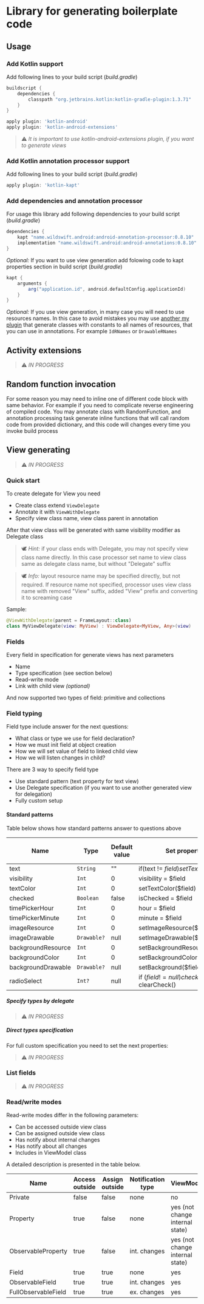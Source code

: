 # Library for generating boilerplate code

## Usage

### Add Kotlin support
Add following lines to your build script (_build.gradle_)
```groovy
buildscript {
    dependencies {
        classpath "org.jetbrains.kotlin:kotlin-gradle-plugin:1.3.71"
    }
}

apply plugin: 'kotlin-android'
apply plugin: 'kotlin-android-extensions'
```
> :warning: *It is important to use kotlin-android-extensions plugin, if you want to generate views*


### Add Kotlin annotation processor support
Add following lines to your build script (_build.gradle_)
```groovy
apply plugin: 'kotlin-kapt'
```


### Add dependencies and annotation processor
For usage this library add following dependencies to your build script (_build.gradle_)
```groovy
dependencies {
    kapt "name.wildswift.android:android-annotation-processor:0.8.10"
    implementation "name.wildswift.android:android-annotations:0.8.10"
}
```

_Optional:_ If you want to use view generation add folowing code to kapt properties section in build script (_build.gradle_)
```groovy
kapt {
    arguments {
        arg("application.id", android.defaultConfig.applicationId)
    }
}
```
_Optional:_ If you use view generation, in many case you will need to use resources names. In this case to avoid mistakes you may use [another my plugin](https://github.com/wild-swift/ws-resource-name-resolver-plugin) that generate classes with constants to all names of resources, that you can use in annotations. For example `IdRNames` or `DrawableRNames`   

## Activity extensions
> :warning: _IN PROGRESS_

## Random function invocation
For some reason you may need to inline one of different code block with same behavior. For example if you need to complicate reverse engineering of compiled code. You may annotate class with RandomFunction, and annotation processing task generate inline functions that will call random code from provided dictionary, and this code will changes every time you invoke build process    

## View generating
> :warning: _IN PROGRESS_

### Quick start
To create delegate for View you need
* Create class extend `ViewDelegate`
* Annotate it with `ViewWithDelegate`
* Specify view class name, view class parent in annotation

After that view class will be generated with same visibility modifier as Delegate class

> :dove: _Hint:_ if your class ends with Delegate, you may not specify view class name directly. In this case processor set name to view class same as delegate class name, but without "Delegate" suffix

> :dove: _Info:_ layout resource name may be specified directly, but not required. If resource name not specified, processor uses view class name with removed "View" suffix, added "View" prefix and converting it to screaming case   

Sample:
```kotlin
@ViewWithDelegate(parent = FrameLayout::class)
class MyViewDelegate(view: MyView) : ViewDelegate<MyView, Any>(view)
```

### Fields
Every field in specification for generate views has next parameters

* Name
* Type specification (see section below)
* Read-write mode
* Link with child view _(optional)_  

And now supported two types of field: primitive and collections 

### Field typing
Field type include answer for the next questions: 
* What class or type we use for field declaration?
* How we must init field at object creation 
* How we will set value of field to linked child view
* How we will listen changes in child?

There are 3 way to specify field type
* Use standard pattern (text property for text view)
* Use Delegate specification (if you want to use another generated view for delegation)
* Fully custom setup

#### Standard patterns

Table below shows how standard patterns answer to questions above  

Name|Type|Default value|Set property|Listen property changes
----|----|-------------|------------|-----------------------
text| `String` | "" | if(text != $field) setText($field) |  
visibility| `Int` | 0 | visibility = $field |  
textColor| `Int` | 0 | setTextColor($field) |  
checked| `Boolean` | false | isChecked = $field |  
timePickerHour| `Int` | 0 | hour = $field |  
timePickerMinute| `Int` | 0 | minute = $field | 
imageResource| `Int` | 0 | setImageResource($field) |  
imageDrawable| `Drawable?` | null | setImageDrawable($field) |  
backgroundResource| `Int` | 0 | setBackgroundResource($field) |  
backgroundColor| `Int` | 0 | setBackgroundColor($field) |  
backgroundDrawable| `Drawable?` | null | setBackground($field) | 
radioSelect| `Int?` | null | if ($field != null) check($field) else clearCheck() |


##### Specify types by delegate
> :warning: _IN PROGRESS_

##### Direct types specification

For full custom specification you need to set the next properties:  
> :warning: _IN PROGRESS_

### List fields
> :warning: _IN PROGRESS_

### Read/write modes
Read-write modes differ in the following parameters: 
* Can be accessed outside view class
* Can be assigned outside view class
* Has notify about internal changes
* Has notify about all changes
* Includes in ViewModel class

A detailed description is presented in the table below.

Name|Access outside|Assign outside|Notification type|ViewModel
----|--------------|--------------|-----------------|---------
Private|false|false|none|no
Property|true|false|none|yes (not change internal state)
ObservableProperty|true|false|int. changes|yes (not change internal state)
Field|true|true|none|yes
ObservableField|true|true|int. changes|yes
FullObservableField|true|true|ex. changes|yes
